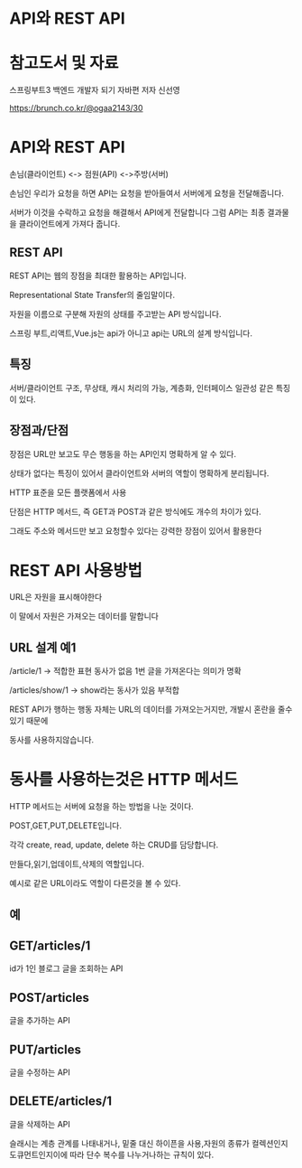 API와 REST API
===


참고도서 및 자료
====

스프링부트3 백엔드 개발자 되기 자바편 저자 신선영

https://brunch.co.kr/@ogaa2143/30


API와 REST API
===

손님(클라이언트) <-> 점원(API) <->주방(서버)

손님인 우리가 요청을 하면 API는 요청을 받아들여서 서버에게 요청을 전달해줍니다.

서버가 이것을 수락하고 요청을 해결해서 API에게 전달합니다 그럼 API는 최종 결과물을 클라이언트에게 가져다 줍니다.

REST API
---

REST API는 웹의 장점을 최대한 활용하는 API입니다.

Representational State Transfer의 줄임말이다.

자원을 이름으로 구분해 자원의 상태를 주고받는 API 방식입니다.

스프링 부트,리액트,Vue.js는 api가 아니고 api는 URL의 설계 방식입니다.

특징
---

서버/클라이언트 구조, 무상태, 캐시 처리의 가능, 계층화, 인터페이스 일관성 같은 특징이 있다.


장점과/단점
---

장점은 URL만 보고도 무슨 행동을 하는 API인지 명확하게 알 수 있다.

상태가 없다는 특징이 있어서 클라이언트와 서버의 역할이 명확하게 분리됩니다.

HTTP 표준을 모든 플랫폼에서 사용

단점은 HTTP 메서드, 즉 GET과 POST과 같은 방식에도 개수의 차이가 있다.

그래도 주소와 메서드만 보고 요청할수 있다는 강력한 장점이 있어서 활용한다

REST API 사용방법
===

URL은 자원을 표시해야한다

이 말에서 자원은 가져오는 데이터를 말합니다


URL 설계 예1
---

/article/1 -> 적합한 표현 동사가 없음 1번 글을 가져온다는 의미가 명확

/articles/show/1 -> show라는 동사가 있음 부적합


REST API가 행하는 행동 자체는 URL의 데이터를 가져오는거지만, 개발시 혼란을 줄수 있기 때문에

동사를 사용하지않습니다.


동사를 사용하는것은 HTTP 메서드
===

HTTP 메서드는 서버에 요청을 하는 방법을 나눈 것이다.

POST,GET,PUT,DELETE입니다.

각각 create, read, update, delete 하는 CRUD를 담당합니다.

만들다,읽기,업데이트,삭제의 역할입니다.

예시로 같은 URL이라도 역할이 다른것을 볼 수 있다.

예
---

GET/articles/1 
-

id가 1인 블로그 글을 조회하는 API

POST/articles
-

글을 추가하는 API

PUT/articles
-

글을 수정하는 API

DELETE/articles/1
-

글을 삭제하는 API

슬래시는 계층 관계를 나태내거나, 밑줄 대신 하이픈을 사용,자원의 종류가 컬렉션인지 도큐먼트인지이에 따라 단수 복수를 나누거나하는 규칙이 있다.




